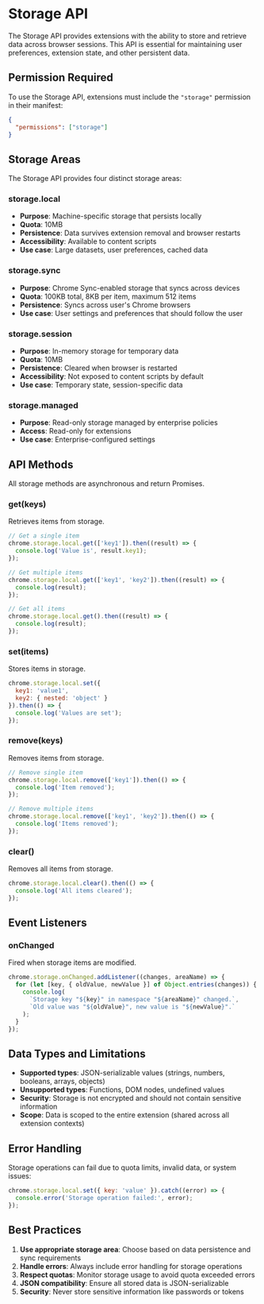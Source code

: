 # Storage API

The Storage API provides extensions with the ability to store and retrieve data across browser sessions. This API is essential for maintaining user preferences, extension state, and other persistent data.

## Permission Required

To use the Storage API, extensions must include the `"storage"` permission in their manifest:

```json
{
  "permissions": ["storage"]
}
```

## Storage Areas

The Storage API provides four distinct storage areas:

### storage.local
- **Purpose**: Machine-specific storage that persists locally
- **Quota**: 10MB
- **Persistence**: Data survives extension removal and browser restarts
- **Accessibility**: Available to content scripts
- **Use case**: Large datasets, user preferences, cached data

### storage.sync
- **Purpose**: Chrome Sync-enabled storage that syncs across devices
- **Quota**: 100KB total, 8KB per item, maximum 512 items
- **Persistence**: Syncs across user's Chrome browsers
- **Use case**: User settings and preferences that should follow the user

### storage.session
- **Purpose**: In-memory storage for temporary data
- **Quota**: 10MB
- **Persistence**: Cleared when browser is restarted
- **Accessibility**: Not exposed to content scripts by default
- **Use case**: Temporary state, session-specific data

### storage.managed
- **Purpose**: Read-only storage managed by enterprise policies
- **Access**: Read-only for extensions
- **Use case**: Enterprise-configured settings

## API Methods

All storage methods are asynchronous and return Promises.

### get(keys)
Retrieves items from storage.

```javascript
// Get a single item
chrome.storage.local.get(['key1']).then((result) => {
  console.log('Value is', result.key1);
});

// Get multiple items
chrome.storage.local.get(['key1', 'key2']).then((result) => {
  console.log(result);
});

// Get all items
chrome.storage.local.get().then((result) => {
  console.log(result);
});
```

### set(items)
Stores items in storage.

```javascript
chrome.storage.local.set({
  key1: 'value1',
  key2: { nested: 'object' }
}).then(() => {
  console.log('Values are set');
});
```

### remove(keys)
Removes items from storage.

```javascript
// Remove single item
chrome.storage.local.remove(['key1']).then(() => {
  console.log('Item removed');
});

// Remove multiple items
chrome.storage.local.remove(['key1', 'key2']).then(() => {
  console.log('Items removed');
});
```

### clear()
Removes all items from storage.

```javascript
chrome.storage.local.clear().then(() => {
  console.log('All items cleared');
});
```

## Event Listeners

### onChanged
Fired when storage items are modified.

```javascript
chrome.storage.onChanged.addListener((changes, areaName) => {
  for (let [key, { oldValue, newValue }] of Object.entries(changes)) {
    console.log(
      `Storage key "${key}" in namespace "${areaName}" changed.`,
      `Old value was "${oldValue}", new value is "${newValue}".`
    );
  }
});
```

## Data Types and Limitations

- **Supported types**: JSON-serializable values (strings, numbers, booleans, arrays, objects)
- **Unsupported types**: Functions, DOM nodes, undefined values
- **Security**: Storage is not encrypted and should not contain sensitive information
- **Scope**: Data is scoped to the entire extension (shared across all extension contexts)

## Error Handling

Storage operations can fail due to quota limits, invalid data, or system issues:

```javascript
chrome.storage.local.set({ key: 'value' }).catch((error) => {
  console.error('Storage operation failed:', error);
});
```

## Best Practices

1. **Use appropriate storage area**: Choose based on data persistence and sync requirements
2. **Handle errors**: Always include error handling for storage operations
3. **Respect quotas**: Monitor storage usage to avoid quota exceeded errors
4. **JSON compatibility**: Ensure all stored data is JSON-serializable
5. **Security**: Never store sensitive information like passwords or tokens